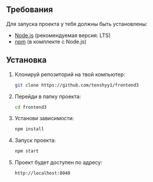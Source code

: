 ## Требования

Для запуска проекта у тебя должны быть установлены:

- [Node.js](https://nodejs.org/) (рекомендуемая версия: LTS)
- [npm](https://www.npmjs.com/) (в комплекте с Node.js)

## Установка

1. Клонируй репозиторий на твой компьютер:

   ```bash
   git clone https://github.com/tenshyy1/frontend3
2. Перейди в папку проекта:

   ```bash
   cd frontend3

3. Установи зависимости:

   ```bash
   npm install


4. Запуск проекта:

   ```bash
   npm start

5. Проект будет доступен по адресу:

   ```bash
   http://localhost:8040


